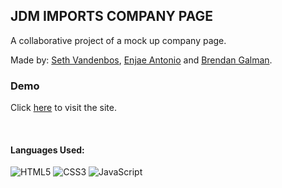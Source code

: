## JDM IMPORTS COMPANY PAGE

A collaborative project of a mock up company page.

Made by: [Seth Vandenbos](https://github.com/daBoss02), [Enjae Antonio](https://github.com/EnjaeAntonio) and [Brendan Galman](https://github.com/brendantyler).
### Demo

Click [here](https://brendantyler.github.io/company-website/) to visit the site.

<br>

<h4>Languages Used:</h4>

![HTML5](https://img.shields.io/badge/html5-%23E34F26.svg?style=for-the-badge&logo=html5&logoColor=white)
![CSS3](https://img.shields.io/badge/css3-%231572B6.svg?style=for-the-badge&logo=css3&logoColor=white)
![JavaScript](https://img.shields.io/badge/javascript-%23323330.svg?style=for-the-badge&logo=javascript&logoColor=%23F7DF1E)